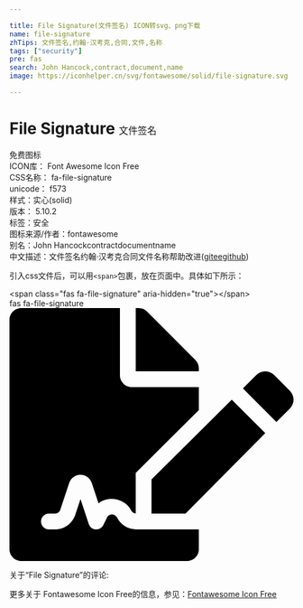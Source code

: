 ```yaml
---

title: File Signature(文件签名) ICON转svg、png下载
name: file-signature
zhTips: 文件签名,约翰·汉考克,合同,文件,名称
tags: ["security"]
pre: fas
search: John Hancock,contract,document,name
image: https://iconhelper.cn/svg/fontawesome/solid/file-signature.svg

---
```


# File Signature  <small style="font-size: 60%;font-weight: 100">文件签名</small>


<div class="detail-page">
<p>
<span><span class="badge-success badge">免费图标</span> </span>
<br/>
<span>
ICON库：
<span class="badge-secondary badge">Font Awesome Icon Free</span> 
</span>
<br/>
<span>
CSS名称：
<span class="badge-secondary badge">fa-file-signature</span> 
</span>
<br/>
<span>
unicode：
<span class="badge-secondary badge">f573</span> 
<copy-btn content='f573' btn-title=""></copy-btn>
<copy-btn :content='String.fromCodePoint(parseInt("f573", 16))' btn-title="复制U"></copy-btn>
</span><br/><span>样式：<span class="badge-light badge">实心(solid)</span></span>
<br/>
<span>
版本：
<span class="badge-secondary badge">5.10.2</span> 
</span><br/><span>标签：<span class="badge-light badge"><router-link to="/tags/security.html">安全</router-link></span></span>
<br/>
<span>图标来源/作者：<span class="badge-light badge">fontawesome</span></span> 
<br/>
<span>别名：<span class="badge-light badge">John Hancock</span><span class="badge-light badge">contract</span><span class="badge-light badge">document</span><span class="badge-light badge">name</span></span><br/><span class="zh-detail">中文描述：<span class="badge-primary badge">文件签名</span><span class="badge-primary badge">约翰·汉考克</span><span class="badge-primary badge">合同</span><span class="badge-primary badge">文件</span><span class="badge-primary badge">名称</span><span class="help-link"><span>帮助改进</span>(<a href="https://gitee.com/liuwave/icon-helper/edit/master/json/fontawesome/solid/file-signature.json" target="_blank" rel="noopener noreferrer">gitee</a><a href="https://github.com/liuwave/icon-helper/edit/master/json/fontawesome/solid/file-signature.json" target="_blank" rel="noopener noreferrer">github</a></span>)</span><br/>
</p>
</div>
<div class="alert alert-dark">
  <i class="fas fa-file-signature fa-xs"></i>
  <i class="fas fa-file-signature fa-sm"></i>
  <i class="fas fa-file-signature fa-lg"></i>
  <i class="fas fa-file-signature fa-2x"></i>
  <i class="fas fa-file-signature fa-3x"></i>
  <i class="fas fa-file-signature fa-5x"></i>
  <i class="fas fa-file-signature fa-7x"></i>
</div>
<div>
  <p>引入css文件后，可以用<code>&lt;span&gt;</code>包裹，放在页面中。具体如下所示：    
  </p>
  <div class="alert alert-primary" style="font-size: 14px">
    &lt;span class="fas fa-file-signature" aria-hidden="true"&gt;&lt;/span&gt;
    <copy-btn content='<span class="fas fa-file-signature" aria-hidden="true"></span>'></copy-btn>
  </div>
  <div class="alert alert-secondary">
    <i class="fas fa-file-signature"
    style="font-size: 24px"
    aria-hidden="true"></i> fas fa-file-signature
    <copy-btn content="fas fa-file-signature" btn-title="复制图标名称"></copy-btn>
  </div>
</div>
<div id="svg" class="svg-wrap">
<svg xmlns="http://www.w3.org/2000/svg" viewBox="0 0 576 512"><path d="M218.17 424.14c-2.95-5.92-8.09-6.52-10.17-6.52s-7.22.59-10.02 6.19l-7.67 15.34c-6.37 12.78-25.03 11.37-29.48-2.09L144 386.59l-10.61 31.88c-5.89 17.66-22.38 29.53-41 29.53H80c-8.84 0-16-7.16-16-16s7.16-16 16-16h12.39c4.83 0 9.11-3.08 10.64-7.66l18.19-54.64c3.3-9.81 12.44-16.41 22.78-16.41s19.48 6.59 22.77 16.41l13.88 41.64c19.75-16.19 54.06-9.7 66 14.16 1.89 3.78 5.49 5.95 9.36 6.26v-82.12l128-127.09V160H248c-13.2 0-24-10.8-24-24V0H24C10.7 0 0 10.7 0 24v464c0 13.3 10.7 24 24 24h336c13.3 0 24-10.7 24-24v-40l-128-.11c-16.12-.31-30.58-9.28-37.83-23.75zM384 121.9c0-6.3-2.5-12.4-7-16.9L279.1 7c-4.5-4.5-10.6-7-17-7H256v128h128v-6.1zm-96 225.06V416h68.99l161.68-162.78-67.88-67.88L288 346.96zm280.54-179.63l-31.87-31.87c-9.94-9.94-26.07-9.94-36.01 0l-27.25 27.25 67.88 67.88 27.25-27.25c9.95-9.94 9.95-26.07 0-36.01z"/></svg>
</div>
<detail full-name='fa-file-signature'></detail>
<div>
<p>关于“File Signature”的评论:</p>
</div>
<Vssue title="关于“File Signature”的评论" ></Vssue>    
<div><p>更多关于  Fontawesome Icon Free的信息，参见：<a target="_blank" href="https://iconhelper.cn/fontawesome.html">Fontawesome Icon Free</a>
</p></div>
